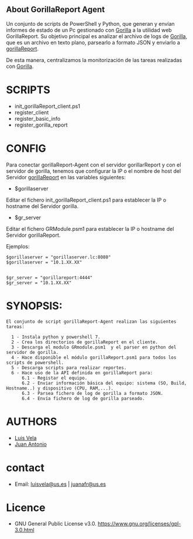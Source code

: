 ## About GorillaReport Agent

Un conjunto de scripts de PowerShell y Python, que generan y envían informes de estado de un Pc gestionado con [Gorilla](https://github.com/1dustindavis/gorilla) a la utilidad web GorillaReport. Su objetivo principal es analizar el archivo de logs de [Gorilla](https://github.com/1dustindavis/gorilla), que es un archivo en texto plano, parsearlo a formato JSON y enviarlo a [gorillaReport](https://github.com/juanantoniofr/gorillareport). 

De esta manera, centralizamos la monitorización de las tareas realizadas con [Gorilla](https://github.com/1dustindavis/gorilla).

# SCRIPTS

  - init_gorillaReport_client.ps1
  - register_client
  - register_basic_info
  - register_gorilla_report

# CONFIG


Para conectar gorillaReport-Agent con el servidor gorillarReport y con el servidor de gorilla, tenemos que configurar la IP o el nombre de host del Servidor [gorillaReport](https://github.com/juanantoniofr/gorillareport) en las variables siguientes:

* $gorillaserver

Editar el fichero init_gorillaReport_client.ps1 para establecer la IP o hostname del Servidor gorilla. 

* $gr_server

Editar el fichero GRModule.psm1 para establecer la IP o hostname del Servidor gorillaReport. 

Ejemplos:

    $gorillaserver = "gorillaserver.lc:8080"
    $gorillaserver = "10.1.XX.XX"


    $gr_server = "gorillareport:4444"
    $gr_server = "10.1.XX.XX"

# SYNOPSIS: 

    El conjunto de script gorillaReport-Agent realizan las siguientes tareas:
    
      1 - Instala python y powershell 7.
      2 - Crea los directorios de gorillaReport en el cliente.
      3 - Descarga el modulo GRmodule.psm1  y el parser en python del servidor de gorilla.
      4 - Hace disponible el módulo gorillaReport.psm1 para todos los scripts de powershell.
      5 - Descarga scripts para realizar reportes.
      6 - Hace uso de la API definida en gorillaReport para:
          6.1 - Registar el equipo.
          6.2 - Enviar información básica del equipo: sistema (SO, Build, Hostname..) y dispositivo (CPU, RAM,...).
          6.3 - Parsea fichero de log de gorilla a formato JSON.
          6.4 - Envía fichero de log de gorilla parseado.

# AUTHORS

- [Luis Vela](https://github.com/luivelmor)
- [Juan Antonio](https://github.com/juanantoniofr)

# contact

- Email:  luisvela@us.es | juanafr@us.es

# Licence

- GNU General Public License v3.0. https://www.gnu.org/licenses/gpl-3.0.html

